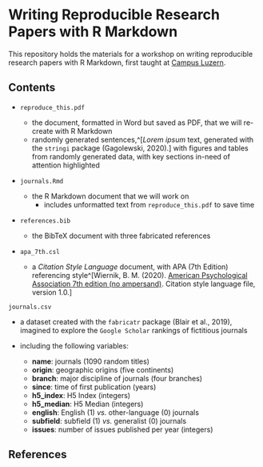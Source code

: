 # Writing Reproducible Research Papers with R Markdown

This repository holds the materials for a workshop on writing reproducible research papers with R Markdown, first taught at [Campus Luzern](https://www.campus-luzern.ch/).


##  Contents

- `reproduce_this.pdf`
    - the document, formatted in Word but saved as PDF, that we will re-create with R Markdown 
    - randomly generated sentences,^[_Lorem ipsum_ text, generated with the `stringi` package (Gagolewski, 2020).] with figures and tables from randomly generated data, with key sections in-need of attention highlighted

- `journals.Rmd`
    - the R Markdown document that we will work on
        - includes unformatted text from `reproduce_this.pdf` to save time
        
- `references.bib` 
    - the BibTeX document with three fabricated references
    
- `apa_7th.csl`
    - a *Citation Style Language* document, with APA (7th Edition) referencing style^[Wiernik, B. M. (2020). [American Psychological Association 7th edition (no ampersand)](https://www.zotero.org/styles/apa-no-ampersand). Citation style language file, version 1.0.]


`journals.csv`
- a dataset created with the `fabricatr` package (Blair et al., 2019), imagined to explore the `Google Scholar` rankings of fictitious journals
    
- including the following variables:  
    - **name**: journals (1090 random titles)
    - **origin**: geographic origins (five continents)
    - **branch**: major discipline of journals (four branches)
    - **since**: time of first publication (years)
    - **h5_index**: H5 Index (integers)
    - **h5_median**: H5 Median (integers)
    - **english**: English (1) *vs.* other-language (0) journals
    - **subfield**: subfield (1) *vs.* generalist (0) journals
    - **issues**: number of issues published per year (integers)


##  References